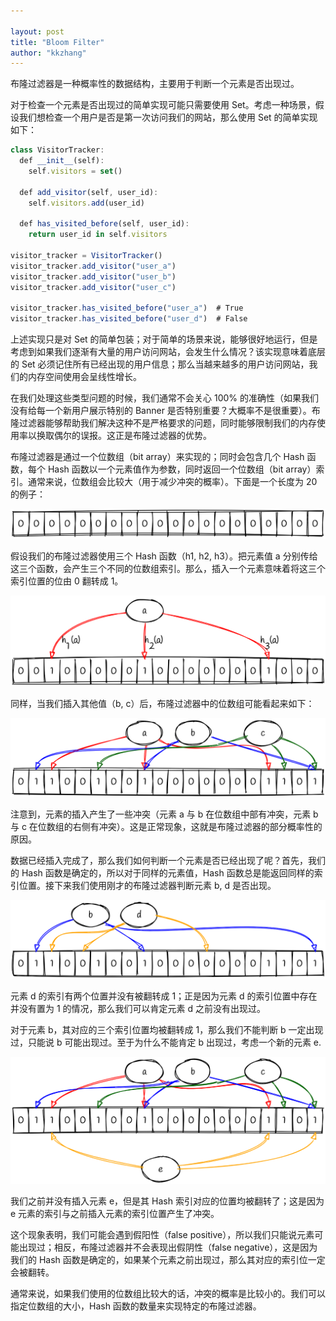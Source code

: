 ```yaml
---

layout: post
title: "Bloom Filter"
author: "kkzhang"
---
```


布隆过滤器是一种概率性的数据结构，主要用于判断一个元素是否出现过。

对于检查一个元素是否出现过的简单实现可能只需要使用 Set。考虑一种场景，假设我们想检查一个用户是否是第一次访问我们的网站，那么使用 Set 的简单实现如下：

```jsx
class VisitorTracker:
  def __init__(self):
    self.visitors = set()
    
  def add_visitor(self, user_id):
    self.visitors.add(user_id)
    
  def has_visited_before(self, user_id):
    return user_id in self.visitors

visitor_tracker = VisitorTracker()
visitor_tracker.add_visitor("user_a")
visitor_tracker.add_visitor("user_b")
visitor_tracker.add_visitor("user_c")

visitor_tracker.has_visited_before("user_a")  # True
visitor_tracker.has_visited_before("user_d")  # False
```

上述实现只是对 Set 的简单包装；对于简单的场景来说，能够很好地运行，但是考虑到如果我们逐渐有大量的用户访问网站，会发生什么情况？该实现意味着底层的 Set 必须记住所有已经出现的用户信息；那么当越来越多的用户访问网站，我们的内存空间使用会呈线性增长。

在我们处理这些类型问题的时候，我们通常不会关心 100% 的准确性（如果我们没有给每一个新用户展示特别的 Banner 是否特别重要？大概率不是很重要）。布隆过滤器能够帮助我们解决这种不是严格要求的问题，同时能够限制我们的内存使用率以换取偶尔的误报。这正是布隆过滤器的优势。

布隆过滤器是通过一个位数组（bit array）来实现的；同时会包含几个 Hash 函数，每个 Hash 函数以一个元素值作为参数，同时返回一个位数组（bit array）索引。通常来说，位数组会比较大（用于减少冲突的概率）。下面是一个长度为 20 的例子：

<img src="https://github.com/kkzhang-tt/kkzhang-tt.github.io/blob/main/_images/bloom_filter_1.png?raw=true" alt="bloom_filter_1" style="zoom:50%;" />

假设我们的布隆过滤器使用三个 Hash 函数（h1, h2, h3）。把元素值 a 分别传给这三个函数，会产生三个不同的位数组索引。那么，插入一个元素意味着将这三个索引位置的位由 0 翻转成 1。

<img src="https://github.com/kkzhang-tt/kkzhang-tt.github.io/blob/main/_images/bloom_filter_2.png?raw=true" alt="bloom_filter_2" style="zoom:50%;" />

同样，当我们插入其他值（b, c）后，布隆过滤器中的位数组可能看起来如下：

<img src="https://github.com/kkzhang-tt/kkzhang-tt.github.io/blob/main/_images/bloom_filter_3.png?raw=true" alt="bloom_filter_3" style="zoom:50%;" />

注意到，元素的插入产生了一些冲突（元素 a 与 b 在位数组中部有冲突，元素 b 与 c 在位数组的右侧有冲突）。这是正常现象，这就是布隆过滤器的部分概率性的原因。

数据已经插入完成了，那么我们如何判断一个元素是否已经出现了呢？首先，我们的 Hash 函数是确定的，所以对于同样的元素值，Hash 函数总是能返回同样的索引位置。接下来我们使用刚才的布隆过滤器判断元素 b, d 是否出现。

<img src="https://github.com/kkzhang-tt/kkzhang-tt.github.io/blob/main/_images/bloom_filter_4.png?raw=true" alt="bloom_filter_4" style="zoom:50%;" />

元素 d 的索引有两个位置并没有被翻转成 1；正是因为元素 d 的索引位置中存在并没有置为 1 的情况，那么我们可以肯定元素 d 之前没有出现过。

对于元素 b，其对应的三个索引位置均被翻转成 1，那么我们不能判断 b 一定出现过，只能说 b 可能出现过。至于为什么不能肯定 b 出现过，考虑一个新的元素 e.

<img src="https://github.com/kkzhang-tt/kkzhang-tt.github.io/blob/main/_images/bloom_filter_5.png?raw=true" alt="bloom_filter_5" style="zoom:50%;" />

我们之前并没有插入元素 e，但是其 Hash 索引对应的位置均被翻转了；这是因为 e 元素的索引与之前插入元素的索引位置产生了冲突。

这个现象表明，我们可能会遇到假阳性（false positive），所以我们只能说元素可能出现过；相反，布隆过滤器并不会表现出假阴性（false negative），这是因为我们的 Hash 函数是确定的，如果某个元素之前出现过，那么其对应的索引位一定会被翻转。

通常来说，如果我们使用的位数组比较大的话，冲突的概率是比较小的。我们可以指定位数组的大小，Hash 函数的数量来实现特定的布隆过滤器。